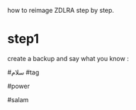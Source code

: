 how to reimage ZDLRA step by step. 


# step1
create a backup and say what you know : 

#سلام
#tag

#power

#salam